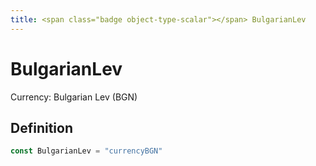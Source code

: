 ```yaml
---
title: <span class="badge object-type-scalar"></span> BulgarianLev
---
```

# <span class="badge object-type-scalar"></span> BulgarianLev

Currency: Bulgarian Lev (BGN)

## Definition

```go
const BulgarianLev = "currencyBGN"
```
